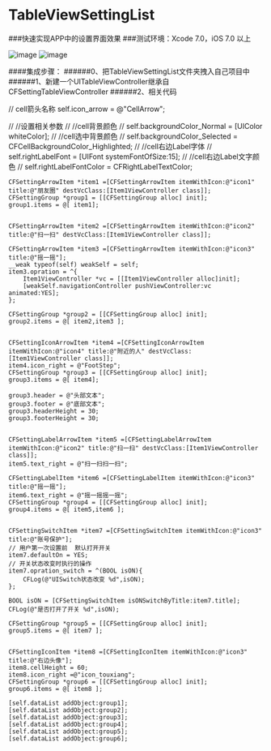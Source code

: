 # TableViewSettingList
###快速实现APP中的设置界面效果
###测试环境：Xcode 7.0，iOS 7.0 以上

![image](http://d.pcs.baidu.com/thumbnail/edc8162d27894e168271210e0e159263?fid=2013816970-250528-435248297110746&time=1443499200&sign=FDTAER-DCb740ccc5511e5e8fedcff06b081203-GNzMfEdklOebWB7hjOmRyENWhzM%3D&rt=sh&expires=2h&r=377881322&sharesign=unknown&size=c710_u500&quality=100)
![image](http://d.pcs.baidu.com/thumbnail/b783d445b98df3e60e76455581854fb9?fid=2013816970-250528-26137460921179&time=1443499200&sign=FDTAER-DCb740ccc5511e5e8fedcff06b081203-w%2Fsg%2F6IqRAGqn%2B06bKzyUUA33uU%3D&rt=sh&expires=2h&r=215149855&sharesign=unknown&size=c710_u500&quality=100)


####集成步骤：
######0、把TableViewSettingList文件夹拽入自己项目中
######1、新建一个UITableViewController继承自CFSettingTableViewController
######2、相关代码

 // cell箭头名称
    self.icon_arrow = @"CellArrow";
    
//    //设置相关参数
//    //cell背景颜色
//    self.backgroundColor_Normal = [UIColor whiteColor];
//    //cell选中背景颜色
//    self.backgroundColor_Selected = CFCellBackgroundColor_Highlighted;
//    //cell右边Label字体
//    self.rightLabelFont = [UIFont systemFontOfSize:15];
//    //cell右边Label文字颜色
//    self.rightLabelFontColor = CFRightLabelTextColor;
    
    
    CFSettingArrowItem *item1 =[CFSettingArrowItem itemWithIcon:@"icon1" title:@"朋友圈" destVcClass:[Item1ViewController class]];
    CFSettingGroup *group1 = [[CFSettingGroup alloc] init];
    group1.items = @[ item1];
    
    
    CFSettingArrowItem *item2 =[CFSettingArrowItem itemWithIcon:@"icon2" title:@"扫一扫" destVcClass:[Item1ViewController class]];
    
    CFSettingArrowItem *item3 =[CFSettingArrowItem itemWithIcon:@"icon3" title:@"摇一摇"];
    __weak typeof(self) weakSelf = self;
    item3.opration = ^{
        Item1ViewController *vc = [[Item1ViewController alloc]init];
        [weakSelf.navigationController pushViewController:vc animated:YES];
    };
    
    CFSettingGroup *group2 = [[CFSettingGroup alloc] init];
    group2.items = @[ item2,item3 ];
    
    
    CFSettingIconArrowItem *item4 =[CFSettingIconArrowItem itemWithIcon:@"icon4" title:@"附近的人" destVcClass:[Item1ViewController class]];
    item4.icon_right = @"FootStep";
    CFSettingGroup *group3 = [[CFSettingGroup alloc] init];
    group3.items = @[ item4];
    
    group3.header = @"头部文本";
    group3.footer = @"底部文本";
    group3.headerHeight = 30;
    group3.footerHeight = 30;
    
    
    CFSettingLabelArrowItem *item5 =[CFSettingLabelArrowItem itemWithIcon:@"icon2" title:@"扫一扫" destVcClass:[Item1ViewController class]];
    item5.text_right = @"扫一扫扫一扫";
    
    CFSettingLabelItem *item6 =[CFSettingLabelItem itemWithIcon:@"icon3" title:@"摇一摇"];
    item6.text_right = @"摇一摇摇一摇";
    CFSettingGroup *group4 = [[CFSettingGroup alloc] init];
    group4.items = @[ item5,item6 ];
    
    
    CFSettingSwitchItem *item7 =[CFSettingSwitchItem itemWithIcon:@"icon3" title:@"账号保护"];
    // 用户第一次设置前  默认打开开关
    item7.defaultOn = YES;
    // 开关状态改变时执行的操作
    item7.opration_switch = ^(BOOL isON){
        CFLog(@"UISwitch状态改变 %d",isON);
    };
    
    BOOL isON = [CFSettingSwitchItem isONSwitchByTitle:item7.title];
    CFLog(@"是否打开了开关 %d",isON);
    
    CFSettingGroup *group5 = [[CFSettingGroup alloc] init];
    group5.items = @[ item7 ];
    
    
    CFSettingIconItem *item8 =[CFSettingIconItem itemWithIcon:@"icon3" title:@"右边头像"];
    item8.cellHeight = 60;
    item8.icon_right =@"icon_touxiang";
    CFSettingGroup *group6 = [[CFSettingGroup alloc] init];
    group6.items = @[ item8 ];
    
    [self.dataList addObject:group1];
    [self.dataList addObject:group2];
    [self.dataList addObject:group3];
    [self.dataList addObject:group4];
    [self.dataList addObject:group5];
    [self.dataList addObject:group6];
    
